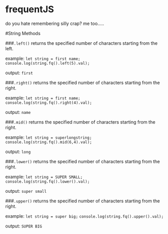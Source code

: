 # frequentJS
do you hate remembering silly crap? me too.....

#String Methods

###`.left()` 
returns the specified number of characters starting from the left. 

example: `let string = first name;` `console.log(string.fq().left(5).val);`

output: `first`


###`.right()` 
returns the specified number of characters starting from the right. 

example: `let string = first name;` `console.log(string.fq().right(4).val);`

output: `name`


###`.mid()` 
returns the specified number of characters starting from the right. 

example: `let string = superlongstring;` `console.log(string.fq().mid(6,4).val);`

output: `long`


###`.lower()` 
returns the specified number of characters starting from the right. 

example: `let string = SUPER SMALL;` `console.log(string.fq().lower().val);`

output: `super small`


###`.upper()` 
returns the specified number of characters starting from the right. 

example: `let string = super big;` `console.log(string.fq().upper().val);`

output: `SUPER BIG`
